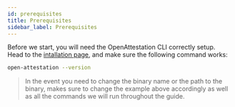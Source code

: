 ```yaml
---
id: prerequisites
title: Prerequisites
sidebar_label: Prerequisites
---
```


Before we start, you will need the OpenAttestation CLI correctly setup. Head to the [intallation page](/docs/developer-section/libraries/remote-files/open-attestation-cli), and make sure the following command works:

```bash
open-attestation --version
```

> In the event you need to change the binary name or the path to the binary, makes sure to change the example above accordingly as well as all the commands we will run throughout the guide.
